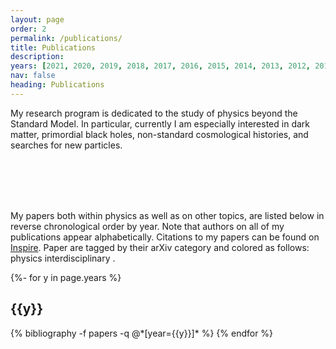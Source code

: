 ```yaml
---
layout: page
order: 2
permalink: /publications/
title: Publications
description: 
years: [2021, 2020, 2019, 2018, 2017, 2016, 2015, 2014, 2013, 2012, 2011]
nav: false
heading: Publications
---
```


<!-- _pages/publications.md -->
<div class="publications">

<script> function filterSubject(filter) { var list = document.getElementById("publicationList"); var rows = list.getElementsByClassName("row"); // Loop through all rows, hide those which don't match the selected filter for (i = 0; i < rows.length; i++) { var abbr = rows[i].getElementsByClassName("abbr")[0]; if (abbr) { var txtValue = abbr.textContent || abbr.innerText; if (txtValue.indexOf(filter) > -1) { rows[i].style.display = ""; } else { rows[i].style.display = "none"; } } } // Loop through all sections, hide those which are empty var years = list.getElementsByClassName("year"); for (i = 0; i < years.length; i++) { var count = 0; for (j = 0; j < rows.length; j++) { var section_tag = rows[j].getElementsByClassName("section-tag")[0]; if (section_tag.textContent == years[i].textContent && rows[j].style.display == "") { count++; } } if (count != 0) { years[i].style.display = ""; } else { years[i].style.display = "none"; } } } </script>

My research program is dedicated to the study of physics beyond the Standard Model.   In particular, currently I am especially interested in dark matter, primordial black holes, non-standard cosmological histories, and searches for new particles. 

<br>
<br>


<br>
<br>

My papers both within physics as well as on other topics, are listed below in reverse chronological order by year. Note that authors on all of my publications appear alphabetically. Citations to my papers can be found on <a href="https://inspirehep.net/authors/1077754?ui-citation-summary=true">Inspire</a>.
Paper are tagged by their arXiv category and colored as follows:
<span class="badge badge-danger">physics</span> <span class="badge badge-primary">interdisciplinary</span> .


{%- for y in page.years %}
  <h2 class="year">{{y}}</h2>
  {% bibliography -f papers -q @*[year={{y}}]* %}
{% endfor %}

</div>
